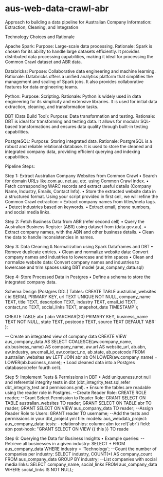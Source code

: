 # aus-web-data-crawl-abr
Approach to building a data pipeline for Australian Company Information: Extraction, Cleaning, and Integration

Technology Choices and Rationale 

Apache Spark:
Purpose: Large-scale data processing. 
Rationale: Spark is chosen for its ability to handle large datasets efficiently. It provides distributed data processing capabilities, making it ideal for processing the Common Crawl dataset and ABR data. 

Databricks:
Purpose: Collaborative data engineering and machine learning. 
Rationale: Databricks offers a unified analytics platform that simplifies the management and scaling of Spark jobs. It also provides collaborative features for data engineering teams. 

Python:
Purpose: Scripting. 
Rationale: Python is widely used in data engineering for its simplicity and extensive libraries. It is used for initial data extraction, cleaning, and transformation tasks. 

DBT (Data Build Tool):
Purpose: Data transformation and testing. 
Rationale: DBT is ideal for transforming and testing data. It allows for modular SQL-based transformations and ensures data quality through built-in testing capabilities. 

PostgreSQL:
Purpose: Storing integrated data. Rationale: 
PostgreSQL is a robust and reliable relational database. It is used to store the cleaned and integrated company data, providing efficient querying and indexing capabilities.

Pipeline Steps:

Step 1: 
Extract Australian Company Websites from Common Crawl 
• Search for domain URLs like.com.au, net.au, etc. using Common Crawl index. 
• Fetch corresponding WARC records and extract useful details (Company Name, Industry, Emails, Contact Info).
• Store the extracted website data in a structured format. Using your script provided in first cell, we will refine the Common Crawl extraction: 
• Extract company names from titles/meta tags. 
• Detect industries based on keywords. 
• Extract email, phone numbers, and social media links.

Step 2: Fetch Business Data from ABR (refer second cell)
• Query the Australian Business Register (ABR) using  dataset from (data.gov.au). 
• Extract company names, with the ABN and other business details. 
• Clean the data to handle inconsistencies in names.

Step 3: 
Data Cleaning & Normalization using Spark Dataframes and DBT 
• Remove duplicate entries. 
• Clean and normalize website data: Convert company names and industries to lowercase and trim spaces 
• Clean and normalize website data: Convert company names and industries to lowercase and trim spaces using DBT model (aus_company_data.sql)

Step 4: Store Processed Data in Postgres 
• Define a schema to store the integrated company data. 

Schema Design (Postgres DDL) Tables:
CREATE TABLE australian_websites ( id SERIAL PRIMARY KEY, url TEXT UNIQUE NOT NULL, company_name TEXT, title TEXT, description TEXT, industry TEXT, email_id TEXT, contact_no TEXT, social_links TEXT, snapshot_date TIMESTAMP );

CREATE TABLE abr ( abn VARCHAR(20) PRIMARY KEY, business_name TEXT NOT NULL, state TEXT, postcode TEXT, source TEXT DEFAULT 'ABR' );

-- Create an integrated view of company data 
CREATE VIEW aus_company_data AS SELECT COALESCE(aw.company_name, ab.business_name) AS company_name, aw.url AS website_url, ab.abn, aw.industry, aw.email_id, aw.contact_no, ab.state, ab.postcode FROM australian_websites aw LEFT JOIN abr ab ON LOWER(aw.company_name) = LOWER(ab.business_name);
• Load cleaned data into a Postgres databasec(refer fourth cell). 

Step 5: Implement Tests & Permissions in DBT 
• Add uniqueness,not null and referential integrity tests in dbt (dbt_integrity_test.sql,refer dbt_integrity_test and permissions.yml). 
• Ensure the tables are readable using the reader role in Postgres.
--Create Reader Role: CREATE ROLE reader; --Grant Select Permission to Reader Role: GRANT SELECT ON TABLE australian_websites TO reader; GRANT SELECT ON TABLE abr TO reader; GRANT SELECT ON VIEW aus_company_data TO reader; --Assign Reader Role to Users: GRANT reader TO username;
--Add the tests and permissions in your dbt_project.yml file:
models: aus_webdata_project: aus_company_data: tests: - relationships: column: abn to: ref('abr') field: abn post-hook: "GRANT SELECT ON VIEW {{ this }} TO reade

Step 6: Querying the Data for Business Insights 
• Example queries:
  --Retrieve all businesses in a given industry:
SELECT * FROM aus_company_data WHERE industry = 'Technology';
--Count the number of companies per industry:
SELECT industry, COUNT(*) AS company_count FROM aus_company_data GROUP BY industry;
--List companies with social media links: SELECT company_name, social_links FROM aus_company_data WHERE social_links IS NOT NULL;

